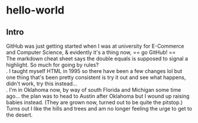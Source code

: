 # hello-world
## Intro  
GitHub was just getting started when I was at university for E-Commerce and Computer Science, & evidently it's a thing now, == go GitHub! ==  
  The markdown cheat sheet says the double equals is supposed to signal a highlight.  So much for going by rules?  
. 
I taught myself HTML in 1995 so there have been a few changes lol but one thing that's been pretty consistent is try it out and see what happens, didn't work, try this instead...  
. 
I'm in Oklahoma now, by way of south Florida and Michigan some time ago... the plan was to head to Austin after Oklahoma but I wound up raising babies instead.  (They are grown now, turned out to be quite the pitstop.)  Turns out I like the hills and trees and am no longer feeling the urge to get to the desert. 

